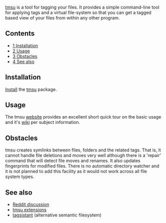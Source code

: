 [tmsu](http://tmsu.org) is a tool for tagging your files. It provides a simple command-line tool for applying tags and a virtual file-system so that you can get a tagged based view of your files from within any other program.

## Contents

*   [1 Installation](#Installation)
*   [2 Usage](#Usage)
*   [3 Obstacles](#Obstacles)
*   [4 See also](#See_also)

## Installation

[Install](/index.php/Install "Install") the [tmsu](https://aur.archlinux.org/packages/tmsu/) package.

## Usage

The tmsu [website](http://tmsu.org) provides an excellent short quick tour on the basic usage and it's [wiki](https://github.com/oniony/TMSU/wiki) per subject information.

## Obstacles

tmsu creates symlinks between files, folders and the related tags. That is, it cannot handle file deletions and moves very well although there is a 'repair' command that will detect file moves and renames. It also updates fingerprints for modified files. There is no automatic directory watcher and it is not planned to add this facility as it would not work across all file system types.

## See also

*   [Reddit discussion](http://en.reddit.com/r/linux/comments/woear/tmsu_is_a_program_that_allows_you_to_organise/)
*   [tmsu extensions](https://github.com/Dieterbe/tmsu-helpers)
*   [tagsistant](https://aur.archlinux.org/packages/tagsistant/) (alternative semantic filesystem)